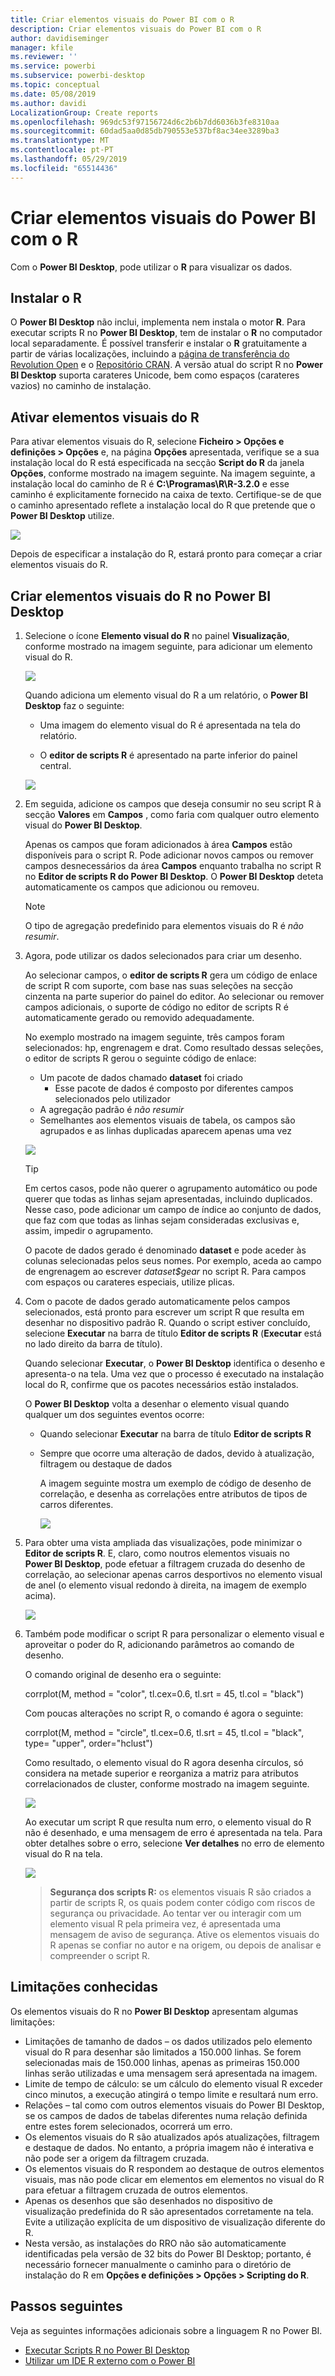 ```yaml
---
title: Criar elementos visuais do Power BI com o R
description: Criar elementos visuais do Power BI com o R
author: davidiseminger
manager: kfile
ms.reviewer: ''
ms.service: powerbi
ms.subservice: powerbi-desktop
ms.topic: conceptual
ms.date: 05/08/2019
ms.author: davidi
LocalizationGroup: Create reports
ms.openlocfilehash: 969dc53f97156724d6c2b6b7dd6036b3fe8310aa
ms.sourcegitcommit: 60dad5aa0d85db790553e537bf8ac34ee3289ba3
ms.translationtype: MT
ms.contentlocale: pt-PT
ms.lasthandoff: 05/29/2019
ms.locfileid: "65514436"
---
```

# <a name="create-power-bi-visuals-using-r"></a>Criar elementos visuais do Power BI com o R
Com o **Power BI Desktop**, pode utilizar o **R** para visualizar os dados.

## <a name="install-r"></a>Instalar o R
O **Power BI Desktop** não inclui, implementa nem instala o motor **R**. Para executar scripts R no **Power BI Desktop**, tem de instalar o **R** no computador local separadamente. É possível transferir e instalar o **R** gratuitamente a partir de várias localizações, incluindo a [página de transferência do Revolution Open](https://mran.revolutionanalytics.com/download/) e o [Repositório CRAN](https://cran.r-project.org/bin/windows/base/). A versão atual do script R no **Power BI Desktop** suporta carateres Unicode, bem como espaços (carateres vazios) no caminho de instalação.

## <a name="enable-r-visuals"></a>Ativar elementos visuais do R
Para ativar elementos visuais do R, selecione **Ficheiro > Opções e definições > Opções** e, na página **Opções** apresentada, verifique se a sua instalação local do R está especificada na secção **Script do R** da janela **Opções**, conforme mostrado na imagem seguinte. Na imagem seguinte, a instalação local do caminho de R é **C:\Programas\R\R-3.2.0** e esse caminho é explicitamente fornecido na caixa de texto. Certifique-se de que o caminho apresentado reflete a instalação local do R que pretende que o **Power BI Desktop** utilize.
   
   ![](media/desktop-r-visuals/r-visuals-2.png)

Depois de especificar a instalação do R, estará pronto para começar a criar elementos visuais do R.

## <a name="create-r-visuals-in-power-bi-desktop"></a>Criar elementos visuais do R no Power BI Desktop
1. Selecione o ícone **Elemento visual do R** no painel **Visualização**, conforme mostrado na imagem seguinte, para adicionar um elemento visual do R.
   
   ![](media/desktop-r-visuals/r-visuals-3.png)

   Quando adiciona um elemento visual do R a um relatório, o **Power BI Desktop** faz o seguinte:
   
   - Uma imagem do elemento visual do R é apresentada na tela do relatório.
   
   - O **editor de scripts R** é apresentado na parte inferior do painel central.
   
   ![](media/desktop-r-visuals/r-visuals-4.png)

2. Em seguida, adicione os campos que deseja consumir no seu script R à secção **Valores** em **Campos** , como faria com qualquer outro elemento visual do **Power BI Desktop**. 
    
    Apenas os campos que foram adicionados à área **Campos** estão disponíveis para o script R. Pode adicionar novos campos ou remover campos desnecessários da área **Campos** enquanto trabalha no script R no **Editor de scripts R do Power BI Desktop**. O **Power BI Desktop** deteta automaticamente os campos que adicionou ou removeu.
   
   > [!NOTE]
   > O tipo de agregação predefinido para elementos visuais do R é *não resumir*.
   > 
   > 
   
3. Agora, pode utilizar os dados selecionados para criar um desenho. 

    Ao selecionar campos, o **editor de scripts R** gera um código de enlace de script R com suporte, com base nas suas seleções na secção cinzenta na parte superior do painel do editor. Ao selecionar ou remover campos adicionais, o suporte de código no editor de scripts R é automaticamente gerado ou removido adequadamente.
   
   No exemplo mostrado na imagem seguinte, três campos foram selecionados: hp, engrenagem e drat. Como resultado dessas seleções, o editor de scripts R gerou o seguinte código de enlace:
   
   * Um pacote de dados chamado **dataset** foi criado
     * Esse pacote de dados é composto por diferentes campos selecionados pelo utilizador
   * A agregação padrão é *não resumir*
   * Semelhantes aos elementos visuais de tabela, os campos são agrupados e as linhas duplicadas aparecem apenas uma vez
   
   ![](media/desktop-r-visuals/r-visuals-5.png)
   
   > [!TIP]
   > Em certos casos, pode não querer o agrupamento automático ou pode querer que todas as linhas sejam apresentadas, incluindo duplicados. Nesse caso, pode adicionar um campo de índice ao conjunto de dados, que faz com que todas as linhas sejam consideradas exclusivas e, assim, impedir o agrupamento.
   > 
   > 
   
   O pacote de dados gerado é denominado **dataset** e pode aceder às colunas selecionadas pelos seus nomes. Por exemplo, aceda ao campo de engrenagem ao escrever *dataset$gear* no script R. Para campos com espaços ou carateres especiais, utilize plicas.

4. Com o pacote de dados gerado automaticamente pelos campos selecionados, está pronto para escrever um script R que resulta em desenhar no dispositivo padrão R. Quando o script estiver concluído, selecione **Executar** na barra de título **Editor de scripts R** (**Executar** está no lado direito da barra de título).
   
    Quando selecionar **Executar**, o **Power BI Desktop** identifica o desenho e apresenta-o na tela. Uma vez que o processo é executado na instalação local do R, confirme que os pacotes necessários estão instalados.
   
   O **Power BI Desktop** volta a desenhar o elemento visual quando qualquer um dos seguintes eventos ocorre:
   
   * Quando selecionar **Executar** na barra de título **Editor de scripts R**
   * Sempre que ocorre uma alteração de dados, devido à atualização, filtragem ou destaque de dados

     A imagem seguinte mostra um exemplo de código de desenho de correlação, e desenha as correlações entre atributos de tipos de carros diferentes.

     ![](media/desktop-r-visuals/r-visuals-6.png)

5. Para obter uma vista ampliada das visualizações, pode minimizar o **Editor de scripts R**. E, claro, como noutros elementos visuais no **Power BI Desktop**, pode efetuar a filtragem cruzada do desenho de correlação, ao selecionar apenas carros desportivos no elemento visual de anel (o elemento visual redondo à direita, na imagem de exemplo acima).

    ![](media/desktop-r-visuals/r-visuals-7.png)

6. Também pode modificar o script R para personalizar o elemento visual e aproveitar o poder do R, adicionando parâmetros ao comando de desenho.

    O comando original de desenho era o seguinte:

    corrplot(M, method = "color",  tl.cex=0.6, tl.srt = 45, tl.col = "black")

    Com poucas alterações no script R, o comando é agora o seguinte:

    corrplot(M, method = "circle", tl.cex=0.6, tl.srt = 45, tl.col = "black", type= "upper", order="hclust")

    Como resultado, o elemento visual do R agora desenha círculos, só considera na metade superior e reorganiza a matriz para atributos correlacionados de cluster, conforme mostrado na imagem seguinte.

    ![](media/desktop-r-visuals/r-visuals-8.png)

    Ao executar um script R que resulta num erro, o elemento visual do R não é desenhado, e uma mensagem de erro é apresentada na tela. Para obter detalhes sobre o erro, selecione **Ver detalhes** no erro de elemento visual do R na tela.

    ![](media/desktop-r-visuals/r-visuals-9.png)

    > **Segurança dos scripts R:** os elementos visuais R são criados a partir de scripts R, os quais podem conter código com riscos de segurança ou privacidade. Ao tentar ver ou interagir com um elemento visual R pela primeira vez, é apresentada uma mensagem de aviso de segurança. Ative os elementos visuais do R apenas se confiar no autor e na origem, ou depois de analisar e compreender o script R.
    > 
    > 

## <a name="known-limitations"></a>Limitações conhecidas
Os elementos visuais do R no **Power BI Desktop** apresentam algumas limitações:

* Limitações de tamanho de dados – os dados utilizados pelo elemento visual do R para desenhar são limitados a 150.000 linhas. Se forem selecionadas mais de 150.000 linhas, apenas as primeiras 150.000 linhas serão utilizadas e uma mensagem será apresentada na imagem.
* Limite de tempo de cálculo: se um cálculo do elemento visual R exceder cinco minutos, a execução atingirá o tempo limite e resultará num erro.
* Relações – tal como com outros elementos visuais do Power BI Desktop, se os campos de dados de tabelas diferentes numa relação definida entre estes forem selecionados, ocorrerá um erro.
* Os elementos visuais do R são atualizados após atualizações, filtragem e destaque de dados. No entanto, a própria imagem não é interativa e não pode ser a origem da filtragem cruzada.
* Os elementos visuais do R respondem ao destaque de outros elementos visuais, mas não pode clicar em elementos em elementos no visual do R para efetuar a filtragem cruzada de outros elementos.
* Apenas os desenhos que são desenhados no dispositivo de visualização predefinida do R são apresentados corretamente na tela. Evite a utilização explícita de um dispositivo de visualização diferente do R.
* Nesta versão, as instalações do RRO não são automaticamente identificadas pela versão de 32 bits do Power BI Desktop; portanto, é necessário fornecer manualmente o caminho para o diretório de instalação do R em **Opções e definições > Opções > Scripting do R**.

## <a name="next-steps"></a>Passos seguintes
Veja as seguintes informações adicionais sobre a linguagem R no Power BI.

* [Executar Scripts R no Power BI Desktop](desktop-r-scripts.md)
* [Utilizar um IDE R externo com o Power BI](desktop-r-ide.md)


